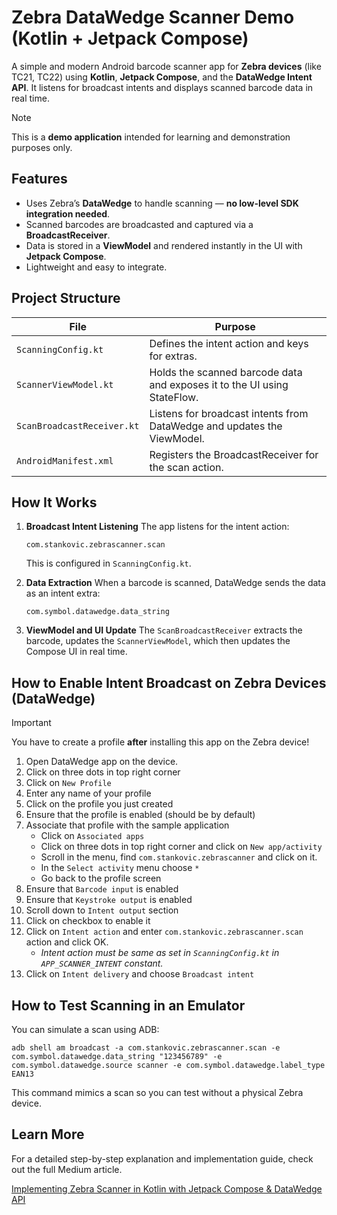 # Zebra DataWedge Scanner Demo (Kotlin + Jetpack Compose)

A simple and modern Android barcode scanner app for **Zebra devices** (like TC21, TC22) using **Kotlin**, **Jetpack Compose**, and the **DataWedge Intent API**. It listens for broadcast intents and displays scanned barcode data in real time.

> [!NOTE]
> This is a **demo application** intended for learning and demonstration purposes only.

## Features

- Uses Zebra’s **DataWedge** to handle scanning — **no low-level SDK integration needed**.
- Scanned barcodes are broadcasted and captured via a **BroadcastReceiver**.
- Data is stored in a **ViewModel** and rendered instantly in the UI with **Jetpack Compose**.
- Lightweight and easy to integrate.

## Project Structure

| File                       | Purpose                                                                  |
|----------------------------|--------------------------------------------------------------------------|
| `ScanningConfig.kt`        | Defines the intent action and keys for extras.                           |
| `ScannerViewModel.kt`      | Holds the scanned barcode data and exposes it to the UI using StateFlow. |
| `ScanBroadcastReceiver.kt` | Listens for broadcast intents from DataWedge and updates the ViewModel.  |
| `AndroidManifest.xml`      | Registers the BroadcastReceiver for the scan action.                     |

## How It Works

1. **Broadcast Intent Listening**
   The app listens for the intent action:
   ```
   com.stankovic.zebrascanner.scan
   ```
   This is configured in `ScanningConfig.kt`.

2. **Data Extraction**
   When a barcode is scanned, DataWedge sends the data as an intent extra:
   ```
   com.symbol.datawedge.data_string
   ```

3. **ViewModel and UI Update**
   The `ScanBroadcastReceiver` extracts the barcode, updates the `ScannerViewModel`, which then updates the Compose UI in real time.


## How to Enable Intent Broadcast on Zebra Devices (DataWedge)

> [!IMPORTANT]
> You have to create a profile **after** installing this app on the Zebra device!

1. Open DataWedge app on the device.
2. Click on three dots in top right corner
3. Click on `New Profile`
4. Enter any name of your profile
5. Click on the profile you just created
6. Ensure that the profile is enabled (should be by default)
7. Associate that profile with the sample application
    - Click on `Associated apps`
    - Click on three dots in top right corner and click on `New app/activity`
    - Scroll in the menu, find `com.stankovic.zebrascanner` and click on it.
    - In the `Select activity` menu choose `*`
    - Go back to the profile screen
8. Ensure that `Barcode input` is enabled
9. Ensure that `Keystroke output` is enabled
10. Scroll down to `Intent output` section
11. Click on checkbox to enable it
12. Click on `Intent action` and enter `com.stankovic.zebrascanner.scan` action and click OK.
    - _Intent action must be same as set in `ScanningConfig.kt` in `APP_SCANNER_INTENT` constant._
13. Click on `Intent delivery` and choose `Broadcast intent`

## How to Test Scanning in an Emulator

You can simulate a scan using ADB:

`adb shell am broadcast -a com.stankovic.zebrascanner.scan -e com.symbol.datawedge.data_string "123456789" -e com.symbol.datawedge.source scanner -e com.symbol.datawedge.label_type EAN13`

This command mimics a scan so you can test without a physical Zebra device.

## Learn More

For a detailed step-by-step explanation and implementation guide, check out the full Medium article.

[Implementing Zebra Scanner in Kotlin with Jetpack Compose & DataWedge API](https://medium.com/@lukasstankovic/implementing-zebra-scanner-in-kotlin-with-jetpack-compose-datawedge-api-e98507e21ac1)
